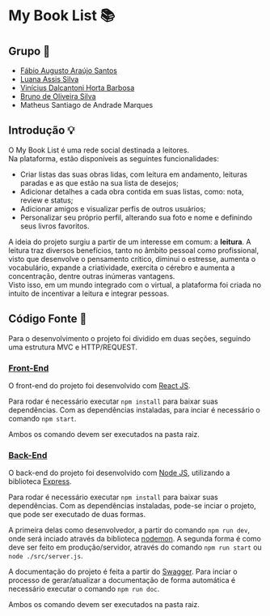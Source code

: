 # My Book List 📚

## Grupo 👥

- [Fábio Augusto Araújo Santos](https://github.com/fabio-aug)
- [Luana Assis Silva](https://github.com/luanaassis)
- [Vinícius Dalcantoni Horta Barbosa](https://github.com/ViniDalca)
- [Bruno de Oliveira Silva](https://github.com/Brunodev77)
- Matheus Santiago de Andrade Marques

## Introdução 💡

O My Book List é uma rede social destinada a leitores.</br>
Na plataforma, estão disponíveis as seguintes funcionalidades:

- Criar listas das suas obras lidas, com leitura em andamento, leituras paradas e as que estão na sua lista de desejos;
- Adicionar detalhes a cada obra contida em suas listas, como: nota, review e status;
- Adicionar amigos e visualizar perfis de outros usuários;
- Personalizar seu próprio perfil, alterando sua foto e nome e definindo seus livros favoritos.

A ideia do projeto surgiu a partir de um interesse em comum: a **leitura**. A leitura traz diversos benefícios, tanto no âmbito pessoal como profissional, visto que desenvolve o pensamento crítico, diminui o estresse, aumenta o vocabulário, expande a criatividade, exercita o cérebro e aumenta a concentração, dentre outras inúmeras vantagens. </br>
Visto isso, em um mundo integrado com o virtual, a plataforma foi criada no intuito de incentivar a leitura e integrar pessoas.

## Código Fonte 👾

Para o desenvolvimento o projeto foi dividido em duas seções, seguindo uma estrutura MVC e HTTP/REQUEST.

### [Front-End](https://github.com/fabio-aug/my-book-list-web)

O front-end do projeto foi desenvolvido com [React JS](https://pt-br.reactjs.org/).

Para rodar é necessário executar `npm install` para baixar suas dependências. Com as dependências instaladas, para inciar é necessário o comando `npm start`.

Ambos os comando devem ser executados na pasta raiz.

### [Back-End](https://github.com/fabio-aug/my-book-list-back)

O back-end do projeto foi desenvolvido com [Node JS](https://nodejs.org/en/), utilizando a biblioteca [Express](https://expressjs.com/pt-br/).

Para rodar é necessário executar `npm install` para baixar suas dependências. Com as dependências instaladas, pode-se inciar o projeto, que pode ser executado de duas formas.

A primeira delas como desenvolvedor, a partir do comando `npm run dev`, onde será inciado através da biblioteca [nodemon](https://nodemon.io/). A segunda forma é como deve ser feito em produção/servidor, através do comando `npm run start` ou `node ./src/server.js`.

A documentação do projeto é feita a partir do [Swagger](https://swagger.io/). Para inciar o processo de gerar/atualizar a documentação de forma automática é necessário executar o comando `npm run doc`.

Ambos os comando devem ser executados na pasta raiz.
